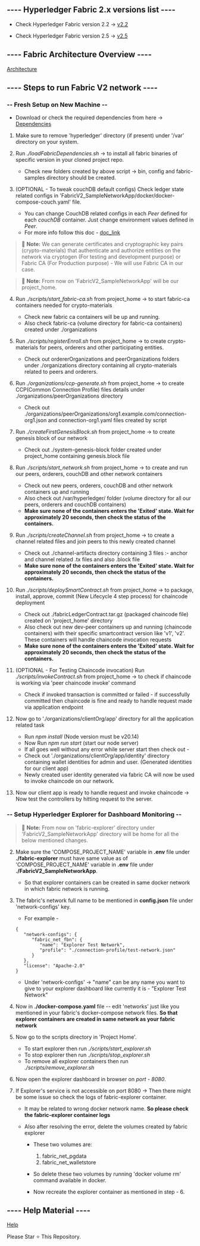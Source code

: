 ## ---- Hyperledger Fabric 2.x versions list ----

- Check Hyperledger Fabric version 2.2 -> [v2.2](https://github.com/vikash-ftw/HyperledgerFabric-v2-setup/tree/main)

- Check Hyperledger Fabric version 2.5 -> [v2.5](https://github.com/vikash-ftw/HyperledgerFabric-v2-setup/tree/release-2.5)

## ---- Fabric Architecture Overview ----

[Architecture](https://github.com/vikash-ftw/HyperledgerFabric-v2-setup/issues/1)

## ---- Steps to run Fabric V2 network ----

### **-- Fresh Setup on New Machine --**

- Download or check the required dependencies from here -> [Dependencies](https://docs.google.com/document/d/1cF6vgNphqKYm4eFN2bJQcwKCz01P7u8SSJJ9oXDqGSs/edit?usp=sharing)

1. Make sure to remove 'hyperledger' directory (if present) under '/var' directory on your system.

2. Run _./loadFabricDependencies.sh_ -> to install all fabric binaries of specific version in your cloned project repo.

   - Check new folders created by above script -> bin, config and fabric-samples directory should be created.

3. (OPTIONAL - To tweak couchDB default configs) Check ledger state related configs in 'FabricV2_SampleNetworkApp/docker/docker-compose-couch.yaml' file.
   - You can change CouchDB related configs in each _Peer_ defined for each _couchDB_ container. Just change environment values defined in _Peer_.
   - For more info follow this doc - [doc_link](https://hyperledger-fabric.readthedocs.io/en/release-2.2/couchdb_as_state_database.html)

> :memo: **Note:** We can generate certificates and cryptographic key pairs (crypto-materials) that authenticate and authorize entities on the network via cryptogen (For testing and development purpose) or Fabric CA (For Production purpose) - We will use Fabric CA in our case.

> :memo: **Note:** From now on 'FabricV2_SampleNetworkApp' will be our project_home.

4. Run _./scripts/start_fabric-ca.sh_ from project_home -> to start fabric-ca containers needed for crypto-materials

   - Check new fabric ca containers will be up and running.
   - Also check fabric-ca (volume directory for fabric-ca containers) created under ./organizations

5. Run _./scripts/registerEnroll.sh_ from project_home -> to create crypto-materials for peers, orderers and other participating entities.

   - Check out ordererOrganizations and peerOrganizations folders under ./organizations directory containing all crypto-materials related to peers and orderers.

6. Run _./organizations/ccp-generate.sh_ from project_home -> to create CCP(Common Connection Profile) files details under ./organizations/peerOrganizations directory

   - Check out ./organizations/peerOrganizations/org1.example.com/connection-org1.json and connection-org1.yaml files created by script

7. Run _./createFirstGenesisBlock.sh_ from project_home -> to create genesis block of our network

   - Check out ./system-genesis-block folder created under project_home containing genesis.block file

8. Run _./scripts/start_network.sh_ from project_home -> to create and run our peers, orderers, couchDB and other network containers

   - Check out new peers, orderers, couchDB and other network containers up and running
   - Also check out /var/hyperledger/ folder (volume directory for all our peers, orderers and couchDB containers)
   - **Make sure none of the containers enters the 'Exited' state. Wait for approximately 20 seconds, then check the status of the containers.**

9. Run _./scripts/createChannel.sh_ from project_home -> to create a channel related files and join peers to this newly created channel

   - Check out ./channel-artifacts directory containing 3 files :- anchor and channel related .tx files and also .block file
   - **Make sure none of the containers enters the 'Exited' state. Wait for approximately 20 seconds, then check the status of the containers.**

10. Run _./scripts/deploySmartContract.sh_ from project_home -> to package, install, approve, commit (New Lifecycle 4 step process) for chaincode deployment

    - Check out ./fabricLedgerContract.tar.gz (packaged chaincode file) created on 'project_home' directory
    - Also check out new dev-peer containers up and running (chaincode containers) with their specific smartcontract version like 'v1', 'v2'. These containers will handle chaincode invocation requests
    - **Make sure none of the containers enters the 'Exited' state. Wait for approximately 20 seconds, then check the status of the containers.**

11. (OPTIONAL - For Testing Chaincode invocation) Run _./scripts/invokeContract.sh_ from project_home -> to check if chaincode is working via 'peer chaincode invoke' command

    - Check if invoked transaction is committed or failed - if successfully committed then chaincode is fine and ready to handle request made via application endpoint

12. Now go to './organizations/clientOrg/app' directory for all the application related task

    - Run _npm install_ (Node version must be v20.14)
    - Now Run _npm run start_ (start our node server)
    - If all goes well without any error while server start then check out -
    - Check out './organizations/clientOrg/app/identity' directory containing wallet identities for admin and user. (Generated identities for our client app)
    - Newly created user identity generated via fabric CA will now be used to invoke chaincode on our network.

13. Now our client app is ready to handle request and invoke chaincode -> Now test the controllers by hitting request to the server.

### **-- Setup Hyperledger Explorer for Dashboard Monitoring --**

> :memo: **Note:** From now on 'fabric-explorer' directory under 'FabricV2_SampleNetworkApp' directory will be home for all the below mentioned changes.

2. Make sure the 'COMPOSE_PROJECT_NAME' variable in **.env** file under **./fabric-explorer** must have same value as of 'COMPOSE_PROJECT_NAME' variable in **.env** file under **./FabricV2_SampleNetworkApp**.

   - So that explorer containers can be created in same docker network in which fabric network is running.

3. The fabric's network full name to be mentioned in **config.json** file under 'network-configs' key.

   - For example -

   ```
   {
      "network-configs": {
         "fabric_net_fbn": {
            "name": "Explorer Test Network",
            "profile": "./connection-profile/test-network.json"
         }
      },
      "license": "Apache-2.0"
   }
   ```

   - Under 'network-configs' -> "name" can be any name you want to give to your explorer dashboard like currently it is - "Explorer Test Network"

4. Now in **./docker-compose.yaml** file -- edit 'networks' just like you mentioned in your fabric's docker-compose network files. **So that explorer containers are created in same network as your fabric network**

5. Now go to the scripts directory in 'Project Home'.

   - To start explorer then run _./scripts/start_explorer.sh_
   - To stop explorer then run _./scripts/stop_explorer.sh_
   - To remove all explorer containers then run _./scripts/remove_explorer.sh_

6. Now open the explorer dashboard in browser on _port - 8080_.

7. If Explorer's service is not accessible on port 8080 -> Then there might be some issue so check the logs of fabric-explorer container.

   - It may be related to wrong docker network name. **So please check the fabric-explorer container logs**
   - Also after resolving the error, delete the volumes created by fabric explorer

     - These two volumes are:

       1. fabric_net_pgdata
       2. fabric_net_walletstore

     - So delete these two volumes by running 'docker volume rm' command available in docker.
     - Now recreate the explorer container as mentioned in step - 6.

## ---- Help Material ----

[Help](https://docs.google.com/document/d/1HPvIubGyVd9m5q4U-rwNbLDViEF10bpJAmBN9pycTvY/edit?usp=sharing)

Please Star ⭐ This Repository.
